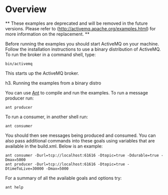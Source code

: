 # Overview

** These examples are deprecated and will be removed in the future versions. Please refer
to (http://activemq.apache.org/examples.html) for more information on the replacement. **

Before running the examples you should start ActiveMQ on your machine. Follow the
installation instructions to use a binary distribution of ActiveMQ. To run the broker
in a command shell, type:

    bin/activemq

This starts up the ActiveMQ broker.

h3. Running the examples from a binary distro

You can use [Ant](http://ant.apache.org) to compile and run the examples. To run a
message producer run:

    ant producer

To run a consumer, in another shell run:

    ant consumer

You should then see messages being produced and consumed. You can also pass additional
commands into these goals using variables that are available in the build.xml. Below
is an example:

    ant consumer -Durl=tcp://localhost:61616 -Dtopic=true -Ddurable=true -Dmax=5000
    ant producer -Durl=tcp://localhost:61616 -Dtopic=true -DtimeToLive=30000 -Dmax=5000

For a summary of all the available goals and options try:

    ant help
